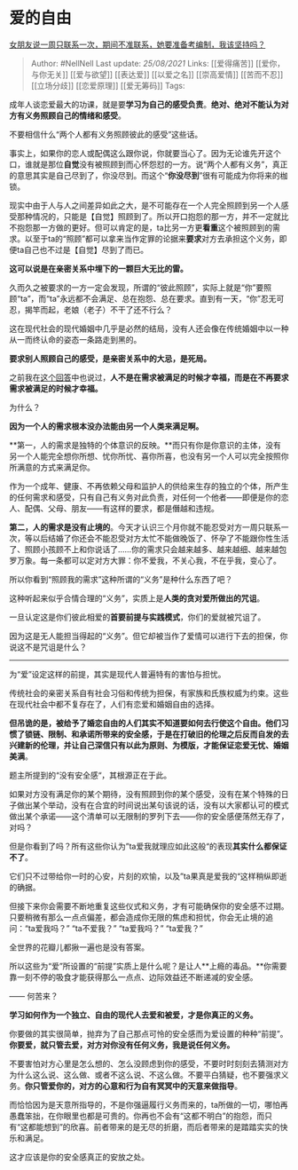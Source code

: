 # 爱的自由
[女朋友说一周只联系一次，期间不准联系，她要准备考编制，我该坚持吗？](https://www.zhihu.com/question/403485456/answer/1315819721)


> Author: #NellNell 
Last update: *25/08/2021* 
Links: [[爱得痛苦]] [[爱你，与你无关]] [[爱与欲望]] [[表达爱]] [[以爱之名]] [[崇高爱情]] [[苦而不忍]] [[立场分歧]] [[恋爱原理]] [[爱无筹码]]
Tags:  

  

成年人谈恋爱最大的功课，就是要**学习为自己的感受负责**。**绝对、绝对不能认为对方有义务照顾自己的情绪和感受**。

不要相信什么“两个人都有义务照顾彼此的感受”这些话。

事实上，如果你的恋人或配偶这么跟你说，你就要当心了。因为无论谁先开这个口，谁就是那位**自觉**没有被照顾到而心怀怨怼的一方。说“两个人都有义务”，真正的意思其实是自己尽到了，你没尽到。而这个“**你没尽到**”很有可能成为你将来的枷锁。

现实中由于人与人之间差异如此之大，是不可能存在一个人完全照顾到另一个人感受那种情况的，只能是【自觉】照顾到了。所以开口抱怨的那一方，并不一定就比不抱怨那一方做的更好。但可以肯定的是，ta比另一方更**看重**这个被照顾到的需求。以至于ta的“照顾”都可以拿来当作定罪的论据来**要求**对方去承担这个义务，即便ta自己也不过是【自觉】尽到了而已。

**这可以说是在亲密关系中埋下的一颗巨大无比的雷。**

久而久之被要求的一方一定会发现，所谓的“彼此照顾”，实际上就是“你”要照顾“ta”，而“ta”永远都不会满足、总在抱怨、总在要求。直到有一天，“你”忍无可忍，揭竿而起，老娘（老子）不干了还不行么？

这在现代社会的现代婚姻中几乎是必然的结局，没有人还会像在传统婚姻中以一种从一而终认命的姿态一条路走到黑的。

**要求别人照顾自己的感受，是亲密关系中的大忌，是死局。**

之前我在[这个回答](https://www.zhihu.com/question/316445888/answer/716885752)中也说过，**人不是在需求被满足的时候才幸福，而是在不再要求需求被满足的时候才幸福。**

为什么？

**因为一个人的需求根本没办法能由另一个人类来满足啊。**

**第一，人的需求是独特的个体意识的反映。**而只有你是你意识的主体，没有另一个人能完全想你所想、忧你所忧、喜你所喜，也没有另一个人可以完全按照你所满意的方式来满足你。

作为一个成年、健康、不再依赖父母和监护人的供给来生存的独立的个体，所产生的任何需求和感受，只有自己有义务对此负责，对任何一个他者——即便是你的恋人、配偶、父母、朋友——有这样的要求，都是僭越和违规。

**第二，人的需求是没有止境的**。今天才认识三个月你就不能忍受对方一周只联系一次，等以后结婚了你还会不能忍受对方太忙不能做晚饭了、怀孕了不能跟你性生活了、照顾小孩顾不上和你说话了……你的需求只会越来越多、越来越细、越来越包罗万象。每一条都可以定对方大罪：你不爱我，不关心我，不在乎我，变心了。

所以你看到“照顾我的需求”这种所谓的“义务”是种什么东西了吧？

这种听起来似乎合情合理的“义务”，实质上是**人类的贪对爱所做出的咒诅**。

一旦认定这是你们彼此相爱的**首要前提与实践模式**，你们的爱就被咒诅了。

因为这是无人能担当得起的“义务”。但它却被当作了爱情可以进行下去的担保，你说这不是咒诅是什么？

---

为“爱”设定这样的前提，其实是现代人普遍特有的害怕与担忧。

传统社会的亲密关系自有社会习俗和传统为担保，有家族和氏族权威为约束。这些在现代社会中都不复存在了，人们有恋爱和婚姻自由的选择。

**但吊诡的是，被给予了婚恋自由的人们其实不知道要如何去行使这个自由。他们习惯了锁链、限制、和承诺所带来的安全感，于是在打破旧的伦理之后反而自发的去兴建新的伦理，并让自己深信只有以此为原则、为模版，才能保证恋爱无忧、婚姻美满**。

题主所提到的“没有安全感“，其根源正在于此。

如果对方没有满足你的某个期待，没有照顾到你的某个感受，没有在某个特殊的日子做出某个举动，没有在合宜的时间说出某句该说的话，没有以大家都认可的模式做出某个承诺——这个清单可以无限制的罗列下去——你的安全感便荡然无存了，对吗？

但是你看到了吗？所有这些你认为”ta爱我就理应如此这般“的表现**其实什么都保证不了**。

它们只不过带给你一时的心安，片刻的欢愉，以及”ta果真是爱我的“这样稍纵即逝的确据。

但接下来你会需要不断地重复这些仪式和义务，才有可能确保你的安全感不过期。只要稍微有那么一点点偏差，都会造成你无限的焦虑和担忧，你会无止境的追问：“ta爱我吗？” “ta不爱我？” “ta爱我吗？” “ta爱我？”

全世界的花瓣儿都揪一遍也是没有答案。

所以这些为“爱”所设置的“前提”实质上是什么呢？是让人**上瘾的毒品。**你需要靠一刻不停的吸食才能获得那么一点点、边际效益还不断递减的安全感。

—— 何苦来？

  

  

**学习如何作为一个独立、自由的现代人去爱和被爱，才是你真正的义务。**

你要做的其实很简单，抛弃为了自己那点可怜的安全感而为爱设置的种种“前提”。**你要爱，就只管去爱，对方对你没有任何义务，我是说任何义务。**

不要害怕对方心里是怎么想的、怎么没顾虑到你的感受，不要时时刻刻去猜测对方为什么这么说、这么做、或者不这么说、不这么做。不要平白猜疑，也不要强求义务。**你只管爱你的，对方的心意和行为自有冥冥中的天意来做指导**。

而恰恰因为是天意所指导的，不是你强逼履行义务而来的，ta所做的一切，哪怕再愚蠢笨拙，在你眼里也都是可贵的。你再也不会有“这都不明白”的抱怨，而只有“这都能想到”的欣喜。前者带来的是无尽的折磨，而后者带来的是踏踏实实的快乐和满足。

这才应该是你的安全感真正的安放之处。